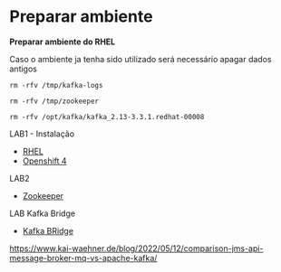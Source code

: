 

# Preparar ambiente 

**Preparar ambiente do RHEL**

Caso o ambiente ja tenha sido utilizado será necessário apagar dados antigos

```
rm -rfv /tmp/kafka-logs
```
```
rm -rfv /tmp/zookeeper
```

```
rm -rfv /opt/kafka/kafka_2.13-3.3.1.redhat-00008
```

LAB1 - Instalação

- [RHEL ](./lab1-install-kafka-rhel.md)
- [Openshift 4](./lab1-install-kafka-ocp4.md)

LAB2 
- [Zookeeper ](./lab2-zookeeper.md)


LAB Kafka Bridge 
- [Kafka BRidge ](./lab-kafka-bridge.md)

https://www.kai-waehner.de/blog/2022/05/12/comparison-jms-api-message-broker-mq-vs-apache-kafka/